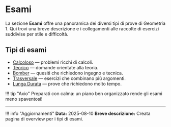 # Esami

La sezione **Esami** offre una panoramica dei diversi tipi di prove di Geometria 1. Qui trovi una breve descrizione e i collegamenti alle raccolte di esercizi suddivise per stile e difficoltà.

## Tipi di esami

- [Calcoloso](calcoloso/index.md) — problemi ricchi di calcoli.
- [Teorico](teorico/index.md) — domande orientate alla teoria.
- [Bomber](bomber/index.md) — quesiti che richiedono ingegno e tecnica.
- [Trasversale](trasversale/index.md) — esercizi che combinano più argomenti.
- [Lunga Durata](lunga-durata/index.md) — prove che richiedono molto tempo.

!!! tip "Axio"
    Preparati con calma: un piano ben organizzato rende gli esami meno spaventosi!

---

!!! info "Aggiornamenti"
    **Data:** 2025-08-10
    **Breve descrizione:** Creata pagina di overview per i tipi di esami.

